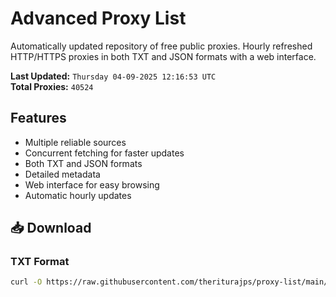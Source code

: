 # Advanced Proxy List

Automatically updated repository of free public proxies. Hourly refreshed HTTP/HTTPS proxies in both TXT and JSON formats with a web interface.

**Last Updated:** `Thursday 04-09-2025 12:16:53 UTC`  
**Total Proxies:** `40524`

## Features
- Multiple reliable sources
- Concurrent fetching for faster updates
- Both TXT and JSON formats
- Detailed metadata
- Web interface for easy browsing
- Automatic hourly updates

## 📥 Download

### TXT Format
```bash
curl -O https://raw.githubusercontent.com/theriturajps/proxy-list/main/proxies.txt